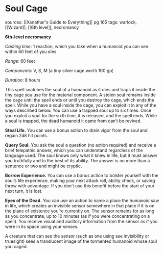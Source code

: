 # Soul Cage
sources: [[Xanathar's Guide to Everything]] pg 165
tags: warlock, [[Wizard]], [[6th level]], necromancy

**6th-level necromancy**

*Casting time*: 1 reaction, which you take when a humanoid you can see within 60 feet of you dies

*Range*: 60 feet

*Components*: V, S, M (a tiny silver cage worth 100 gp)

*Duration*: 8 hours

This spell snatches the soul of a humanoid as it dies and traps it inside the tiny cage you use for the material component. A stolen soul remains inside the cage until the spell ends or until you destroy the cage, which ends the spell. While you have a soul inside the cage, you can exploit it in any of the ways described below. You can use a trapped soul up to six times. Once you exploit a soul for the sixth time, it is released, and the spell ends. While a soul is trapped, the dead humanoid it came from can’t be revived.

**Steal Life.** You can use a bonus action to drain vigor from the soul and regain 2d8 hit points.

**Query Soul.** You ask the soul a question (no action required) and receive a brief telepathic answer, which you can understand regardless of the language used. The soul knows only what it knew in life, but it must answer you truthfully and to the best of its ability. The answer is no more than a sentence or two and might be cryptic.

**Borrow Experience.** You can use a bonus action to bolster yourself with the soul’s life experience, making your next attack roll, ability check, or saving throw with advantage. If you don’t use this benefit before the start of your next turn, it is lost.

**Eyes of the Dead.** You can use an action to name a place the humanoid saw in life, which creates an invisible sensor somewhere in that place if it is on the plane of existence you’re currently on. The sensor remains for as long as you concentrate, up to 10 minutes (as if you were concentrating on a spell). You receive visual and auditory information from the sensor as if you were in its space using your senses.

A creature that can see the sensor (such as one using see invisibility or truesight) sees a translucent image of the tormented humanoid whose soul you caged.
